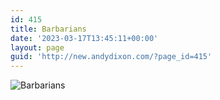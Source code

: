 ```yaml
---
id: 415
title: Barbarians
date: '2023-03-17T13:45:11+00:00'
layout: page
guid: 'http://new.andydixon.com/?page_id=415'
---
```


![Barbarians](https://i0.wp.com/assets.g8x2.ldn.idrivee2-23.com/posters/Barbarians%2001.jpg?w=1200&ssl=1 "Barbarians")